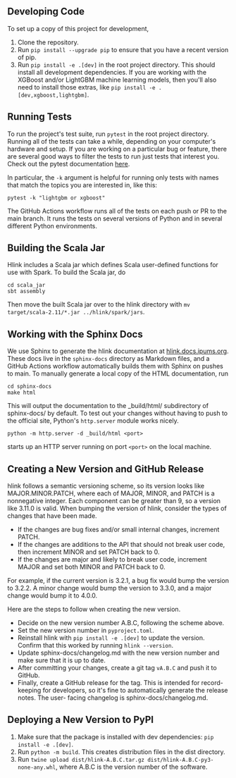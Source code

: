 ## Developing Code
To set up a copy of this project for development,

1. Clone the repository.
2. Run `pip install --upgrade pip` to ensure that you have a recent version of pip.
3. Run `pip install -e .[dev]` in the root project directory. This should install all development dependencies. If you are working with the XGBoost and/or LightGBM machine learning models, then you'll also need to install those extras, like  `pip install -e .[dev,xgboost,lightgbm]`.

## Running Tests

To run the project's test suite, run `pytest` in the root project directory.
Running all of the tests can take a while, depending on your computer's
hardware and setup. If you are working on a particular bug or feature, there
are several good ways to filter the tests to run just tests that interest you.
Check out the pytest documentation
[here](https://docs.pytest.org/en/latest/how-to/usage.html#specifying-which-tests-to-run).

In particular, the `-k` argument is helpful for running only tests with names
that match the topics you are interested in, like this:

```
pytest -k "lightgbm or xgboost"
```

The GitHub Actions workflow runs all of the tests on each push or PR to the
main branch. It runs the tests on several versions of Python and in several
different Python environments.

## Building the Scala Jar

Hlink includes a Scala jar which defines Scala user-defined functions for use with Spark.
To build the Scala jar, do

```
cd scala_jar
sbt assembly
```

Then move the built Scala jar over to the hlink directory with `mv target/scala-2.11/*.jar ../hlink/spark/jars`.

## Working with the Sphinx Docs

We use Sphinx to generate the hlink documentation at [hlink.docs.ipums.org](hlink.docs.ipums.org).
These docs live in the `sphinx-docs` directory as Markdown files, and a GitHub Actions
workflow automatically builds them with Sphinx on pushes to main. To manually generate
a local copy of the HTML documentation, run

```
cd sphinx-docs
make html
```

This will output the documentation to the \_build/html/ subdirectory of
sphinx-docs/ by default. To test out your changes without having to push to the
official site, Python's `http.server` module works nicely.

```
python -m http.server -d _build/html <port>
```

starts up an HTTP server running on port `<port>` on the local machine.

## Creating a New Version and GitHub Release

hlink follows a semantic versioning scheme, so its version looks like MAJOR.MINOR.PATCH, where
each of MAJOR, MINOR, and PATCH is a nonnegative integer. Each component can be greater than
9, so a version like 3.11.0 is valid. When bumping the version of hlink, consider the types of
changes that have been made.

- If the changes are bug fixes and/or small internal changes, increment PATCH.
- If the changes are additions to the API that should not break user code, then
increment MINOR and set PATCH back to 0.
- If the changes are major and likely to break user code, increment MAJOR and set
both MINOR and PATCH back to 0.

For example, if the current version is 3.2.1, a bug fix would bump the version to 3.2.2.
A minor change would bump the version to 3.3.0, and a major change would bump it to 4.0.0.

Here are the steps to follow when creating the new version.

- Decide on the new version number A.B.C, following the scheme above.
- Set the new version number in `pyproject.toml`.
- Reinstall hlink with `pip install -e .[dev]` to update the version. Confirm that this worked by running `hlink --version`.
- Update sphinx-docs/changelog.md with the new version number and make sure that it is up to date.
- After committing your changes, create a git tag `vA.B.C` and push it to GitHub.
- Finally, create a GitHub release for the tag. This is intended for record-keeping
for developers, so it's fine to automatically generate the release notes. The user-
facing changelog is sphinx-docs/changelog.md.

## Deploying a New Version to PyPI

1) Make sure that the package is installed with dev dependencies: `pip install -e .[dev]`.
2) Run `python -m build`. This creates distribution files in the dist directory.
3) Run `twine upload dist/hlink-A.B.C.tar.gz dist/hlink-A.B.C-py3-none-any.whl`, where A.B.C is the version number of the software.
